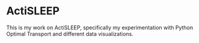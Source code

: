 # ActiSLEEP
This is my work on ActiSLEEP, specifically my experimentation with Python Optimal Transport and different data visualizations. 
